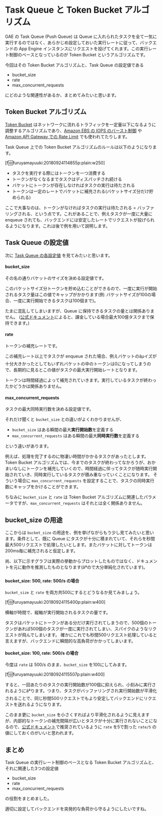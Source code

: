Task Queue と Token Bucket アルゴリズム
===

GAE の Task Queue (Push Queue) は Queue に入れられたタスクを全て一気に実行するのではなく、あらかじめ設定しておいた実行レートに従って、バックエンドの App Engine インスタンスにリクエストを投げてくれます。この実行レート制御のベースとなっているのが Token Bucket というアルゴリズムです。

今回はその Token Bucket アルゴリズムと、Task Queue の設定値である

* bucket_size
* rate
* max_concurrent_requests

にどのような関連性があるか、まとめてみたいと思います。

## Token Bucket アルゴリズム

[Token Bucket](https://ja.wikipedia.org/wiki/%E3%83%88%E3%83%BC%E3%82%AF%E3%83%B3%E3%83%90%E3%82%B1%E3%83%83%E3%83%88) はネットワークに流れるトラフィックを一定量以下になるように調整するアルゴリズムであり、[Amazon EBS の IOPS のバースト制御](https://aws.amazon.com/jp/blogs/aws/new-ssd-backed-elastic-block-storage/) や [Amazon API Gateway での Rate Limit](https://docs.aws.amazon.com/ja_jp/apigateway/latest/developerguide/api-gateway-request-throttling.html) でも使われてたりします。

Task Queue 上での Token Bucket アルゴリズムのルールは以下のようになります。

[f:id:furuyamayuuki:20180924114855p:plain:w250]

* タスクを実行する際にはトークンを一つ消費する
* トークンがなくなるまでタスクはディスパッチされ続ける
* バケットにトークンが存在しなければタスクの実行は待たされる
* トークンは一定のレートでバケットに補充される(バケットサイズ分だけ貯められる)

ここで大事なのは、トークンがなければタスクの実行は待たされる = バッファリングされる、という点です。これがあることで、例えタスクが一度に大量に enqueue されても、バックエンドには安定したレートでリクエストが投げられるようになります。これは後で例を用いて説明します。

## Task Queue の設定値

次に [Task Queue の各設定値](https://cloud.google.com/appengine/docs/standard/go/config/queueref) を見てみたいと思います。

#### bucket_size

その名の通りバケットのサイズを決める設定値です。

このバケットサイズ分トークンを貯め込むことができるので、一度に実行が開始されるタスク量はこの値でキャップがかかります(例: バケットサイズが100の場合、一度に実行開始できるタスクは100個まで)。

たまに混乱してしまいますが、Queue に保持できるタスクの量とは関係ありません。
([公式ドキュメント](https://cloud.google.com/appengine/quotas#Task_Queue)によると、課金している場合最大100億タスクまで保持できます。)

#### rate

トークンの補充レートです。

この補充レート以上でタスクが enqueue された場合、例えバケットのãµイズが十分大きかったとしてもいずれバケットの中のトークンは0になってしまうので、長期的に見るとこの値がタスクの最大実行開始レートとなります。

トークンは時間経過によって補充されていきます。実行しているタスクが終わったかどうかは関係ありません。

#### max_concurrent_requests

タスクの最大同時実行数を決める設定値です。

それだけ聞くと `bucket_size` との違いがよくわかりませんが、

* `bucket_size` はある瞬間の最大**実行開始数**を定義する
* `max_concurrent_requests` はある瞬間の最大**同時実行数**を定義する

という違いがあります。

例えば、処理を完了するのに物凄い時間がかかるタスクがあったとします。Token Bucket アルゴリズムでは、今までのタスクが終わってなかろうが、おかまいなしにトークンを補充していくので、時間経過に伴ってタスクが随時実行開始されていき、同時実行しているタスクが積み重なっていくことになります。
そういう場合に `max_concurrent_requests` を設定することで、タスクの同時実行数にキャップをかけることができます。

ちなみに `bucket_size` と `rate` は Token Bucket アルゴリズムに関連したパラメータですが、`max_concurrent_requests` はそれとは全く関係ありません。

## bucket_size の用途

ここからは `bucket_size` の用途を、例を挙げながらもう少し見てみたいと思います。条件として、既に Queue にタスクが十分に積まれていて、それらを秒間最大500リクエストで処理したいとします。またバケットに対してトークンは200ms毎に補充されると仮定します。

尚、以下に示すグラフは実際の挙動からプロットしたものではなく、ドキュメントを元に動作を推測したものとなります(ãªので大分単純化されています)。

#### bucket_size: 500, rate: 500/s の場合

`bucket_size` と `rate` を両方共500にするとどうなるか見てみましょう。

[f:id:furuyamayuuki:20180924115400p:plain:w400]

横軸が時間で、縦軸が実行開始されるタスクの量です。

タスクはバケットにトークンがある分だけ実行されてしまうので、500個のトークンがあれば500個のタスクが一度に実行されてしまい、スパイクのようなリクエストが飛んでしまいます。
確かにこれでも秒間500リクエスト処理していると言えますが、バックエンドに瞬間的な高負荷がかかってしまいます。

#### bucket_size: 100, rate: 500/s の場合

今度は `rate` は 500/s のまま、`bucket_size` を100にしてみます。

[f:id:furuyamayuuki:20180924115507p:plain:w400]

すると、一回あたりのタスクの実行開始数が100個に抑えられ、小刻みに実行されるようにãªります。つまり、タスクがバッファリングされ実行開始数が平滑化されることで、同じ秒間500リクエストでもより安定してバックエンドにリクエストを送れるようになります。

このまま更に `bucket_size` を小さくすればより平滑化されるように見えますが、内部的なトークンの補充間隔が広いとタスクが十分に実行されないことになるので、[公式ドキュメント](https://cloud.google.com/appengine/docs/standard/go/config/queueref)で推奨されているように `rate` を5で割った `rate/5` の値にしておくのがいいと思われます。

## まとめ

Task Queue の実行レート制御のベースとなる Token Bucket アルゴリズムと、それに関連した3つの設定値

- bucket_size
- rate
- max_concurrent_requests

の役割をまとめました。

適切に設定してバックエンドを突発的な負荷から守るようにしたいですね。
